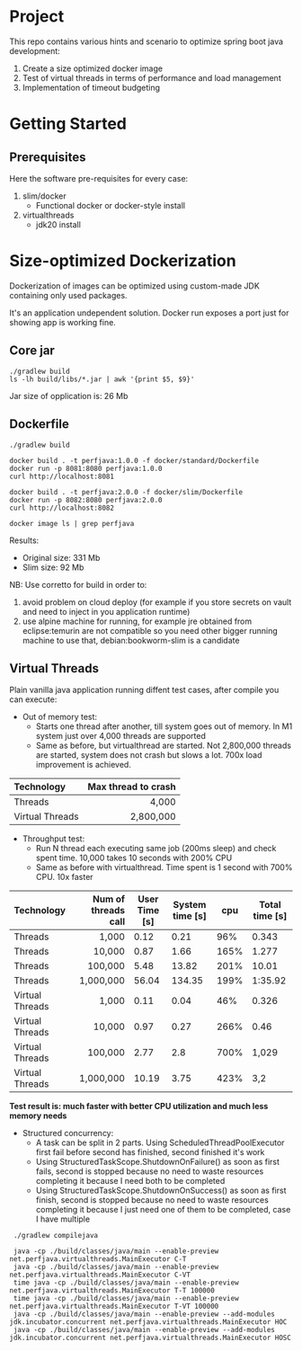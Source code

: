 # Project 
This repo contains various hints and scenario to optimize spring boot java development:
1. Create a size optimized docker image
2. Test of virtual threads in terms of performance and load management
3. Implementation of timeout budgeting

# Getting Started

## Prerequisites
Here the software pre-requisites for every case:
1. slim/docker
   * Functional docker or docker-style install
2. virtualthreads
   * jdk20 install

# Size-optimized Dockerization
Dockerization of images can be optimized using custom-made JDK containing only used packages.

It's an application undependent solution. Docker run exposes a port just for showing app is working fine.

## Core jar
```shell
./gradlew build
ls -lh build/libs/*.jar | awk '{print $5, $9}'
```
Jar size of opplication is: 26 Mb

## Dockerfile
```shell
./gradlew build

docker build . -t perfjava:1.0.0 -f docker/standard/Dockerfile
docker run -p 8081:8080 perfjava:1.0.0
curl http://localhost:8081 

docker build . -t perfjava:2.0.0 -f docker/slim/Dockerfile
docker run -p 8082:8080 perfjava:2.0.0
curl http://localhost:8082

docker image ls | grep perfjava
```

Results:
* Original size: 331 Mb
* Slim size: 92 Mb

NB: Use corretto for build in order to:
1. avoid problem on cloud deploy (for example if you store secrets on vault and need to inject in you application runtime)
2. use alpine machine for running, for example jre obtained from eclipse:temurin are not compatible so you need other bigger running machine to use that, debian:bookworm-slim is a candidate 

## Virtual Threads
Plain vanilla java application running diffent test cases, after compile you can execute:
* Out of memory test:
  * Starts one thread after another, till system goes out of memory. In M1 system just over 4,000 threads are supported
  * Same as before, but virtualthread are started. Not 2,800,000 threads are started, system does not crash but slows a lot. 700x load improvement is achieved.
    
|Technology|Max thread to crash|
|:----------------|--------------------:|
|Threads|4,000|
|Virtual Threads|2,800,000|

* Throughput test:
  * Run N thread each executing same job (200ms sleep) and check spent time. 10,000 takes 10 seconds with 200% CPU
  * Same as before with virtualthread. Time spent is 1 second with 700% CPU. 10x faster

|Technology|Num of threads call|User Time [s]|System time [s]|cpu|Total time [s]|
|:----------------|--------------------:|---------------|-----------------|------|----------------|
|Threads|1,000|0.12|0.21|96%|0.343|
|Threads|10,000|0.87|1.66|165%|1.277|
|Threads|100,000|5.48|13.82|201%|10.01|
|Threads|1,000,000|56.04|134.35|199%|1:35.92|
|Virtual Threads|1,000|0.11|0.04|46%|0.326|
|Virtual Threads|10,000|0.97|0.27|266%|0.46|
|Virtual Threads|100,000|2.77|2.8|700%|1,029|
|Virtual Threads|1,000,000|10.19|3.75|423%|3,2|

**Test result is: much faster with better CPU utilization and much less memory needs**

* Structured concurrency:
  * A task can be split in 2 parts. Using ScheduledThreadPoolExecutor first fail before second has finished, second finished it's work
  * Using StructuredTaskScope.ShutdownOnFailure() as soon as first fails, second is stopped because no need to waste resources completing it because I need both to be completed
  * Using StructuredTaskScope.ShutdownOnSuccess() as soon as first finish, second is stopped because no need to waste resources completing it because I just need one of them to be completed, case I have multiple


```shell
 ./gradlew compilejava
 
 java -cp ./build/classes/java/main --enable-preview net.perfjava.virtualthreads.MainExecutor C-T
 java -cp ./build/classes/java/main --enable-preview net.perfjava.virtualthreads.MainExecutor C-VT
 time java -cp ./build/classes/java/main --enable-preview net.perfjava.virtualthreads.MainExecutor T-T 100000
 time java -cp ./build/classes/java/main --enable-preview net.perfjava.virtualthreads.MainExecutor T-VT 100000
 java -cp ./build/classes/java/main --enable-preview --add-modules jdk.incubator.concurrent net.perfjava.virtualthreads.MainExecutor HOC
 java -cp ./build/classes/java/main --enable-preview --add-modules jdk.incubator.concurrent net.perfjava.virtualthreads.MainExecutor HOSC
```

